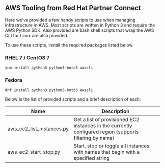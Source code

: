 ## AWS Tooling from Red Hat Partner Connect
Here we've provided a few handy scripts to use when managing infrastructure in AWS.
Most scripts are written in Python 3 and require the AWS Python SDK.
Also provided are bash shell scripts that wrap the AWS CLI for Linux are also provided.

To use these scripts, install the required packages listed below.

### RHEL 7 / CentOS 7

    yum install python3 python3-boto3 awscli

### Fedora

    dnf install python3 python3-boto3 awscli

Below is the list of provided scripts and a brief description of each:

 Name                     | Description
--------------------------|------------
aws_ec2_list_instances.py | Get a list of provisioned EC2 instances in the currently configured region (supports filtering by name)
aws_ec2_start_stop.py     | Start, stop or toggle all instances with names that begin with a specified string
